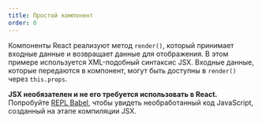 ```yaml
---
title: Простой компонент
order: 0
---
```


Компоненты React реализуют метод `render()`, который принимает входные данные и возвращает данные для отображения. В этом примере используется XML-подобный синтаксис JSX. Входные данные, которые передаются в компонент, могут быть доступны в `render()` через `this.props`.

**JSX необязателен и не его требуется использовать в React.** Попробуйте [REPL Babel](babel://es5-syntax-example), чтобы увидеть необработанный код JavaScript, созданный на этапе компиляции JSX.